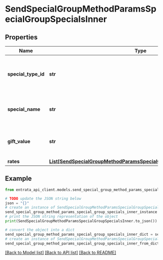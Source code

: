 # SendSpecialGroupMethodParamsSpecialGroupSpecialsInner


## Properties

Name | Type | Description | Notes
------------ | ------------- | ------------- | -------------
**special_type_id** | **str** | This is a required field. Special type identifier. | 
**special_name** | **str** | This is a required field. Name of the special. | 
**gift_value** | **str** | This is an optional field. Value of gift type special. | [optional] 
**rates** | [**List[SendSpecialGroupMethodParamsSpecialGroupSpecialsInnerRatesInner]**](SendSpecialGroupMethodParamsSpecialGroupSpecialsInnerRatesInner.md) |  | [optional] 

## Example

```python
from entrata_api_client.models.send_special_group_method_params_special_group_specials_inner import SendSpecialGroupMethodParamsSpecialGroupSpecialsInner

# TODO update the JSON string below
json = "{}"
# create an instance of SendSpecialGroupMethodParamsSpecialGroupSpecialsInner from a JSON string
send_special_group_method_params_special_group_specials_inner_instance = SendSpecialGroupMethodParamsSpecialGroupSpecialsInner.from_json(json)
# print the JSON string representation of the object
print(SendSpecialGroupMethodParamsSpecialGroupSpecialsInner.to_json())

# convert the object into a dict
send_special_group_method_params_special_group_specials_inner_dict = send_special_group_method_params_special_group_specials_inner_instance.to_dict()
# create an instance of SendSpecialGroupMethodParamsSpecialGroupSpecialsInner from a dict
send_special_group_method_params_special_group_specials_inner_from_dict = SendSpecialGroupMethodParamsSpecialGroupSpecialsInner.from_dict(send_special_group_method_params_special_group_specials_inner_dict)
```
[[Back to Model list]](../README.md#documentation-for-models) [[Back to API list]](../README.md#documentation-for-api-endpoints) [[Back to README]](../README.md)


